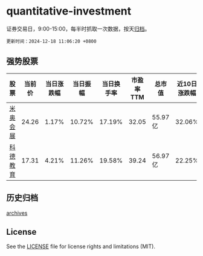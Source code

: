 # quantitative-investment

证券交易日，9:00-15:00，每半时抓取一次数据，按天[归档](archives)。

`更新时间：2024-12-18 11:06:20 +0800`

## 强势股票

|股票|当前价|当日涨跌幅|当日振幅|当日换手率|市盈率TTM|总市值|近10日涨跌幅|
|----|----|----|----|----|----|----|----|
|[米奥会展](https://xueqiu.com/S/SZ300795)|24.26|1.17%|10.72%|17.19%|32.05|55.97亿|32.06%|
|[科德教育](https://xueqiu.com/S/SZ300192)|17.31|4.21%|11.26%|19.58%|39.24|56.97亿|22.25%|

## 历史归档

[archives](archives)

## License

See the [LICENSE](LICENSE) file for license rights and limitations (MIT).